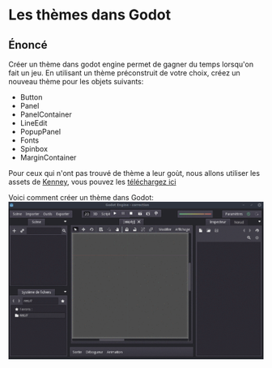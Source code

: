 # Les thèmes dans Godot

## Énoncé

Créer un thème dans godot engine permet de gagner du temps lorsqu'on fait un jeu. En utilisant un thème préconstruit de votre choix, créez un nouveau thème pour les objets suivants:
- Button
- Panel
- PanelContainer
- LineEdit
- PopupPanel
- Fonts
- Spinbox
- MarginContainer

Pour ceux qui n'ont pas trouvé de thème a leur goùt, nous allons utiliser les assets de [Kenney](http://kenney.nl/assets/ui-pack), vous pouvez les [téléchargez ici](./uipack.zip)

Voici comment créer un thème dans Godot:
![godot-theme](./godot-theme.gif)